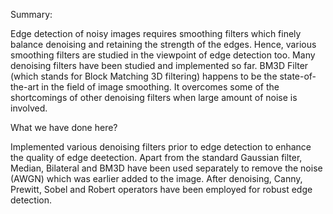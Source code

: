 Summary:

Edge detection of noisy images requires smoothing filters which finely balance denoising and retaining the strength of the edges. Hence, various smoothing filters are studied in the viewpoint of edge detection too. Many denoising filters have been studied and implemented so far. BM3D Filter (which stands for Block Matching 3D filtering) happens to be the state-of-the-art in the field of image smoothing. It overcomes some of the shortcomings of other denoising filters when large amount of noise is involved.

What we have done here?

Implemented various denoising filters prior to edge detection to enhance the quality of edge deetection. Apart from the standard Gaussian filter, Median, Bilateral and BM3D have been used separately to remove the noise (AWGN) which was earlier added to the image. After denoising, Canny, Prewitt, Sobel and Robert operators have been employed for robust edge detection.
